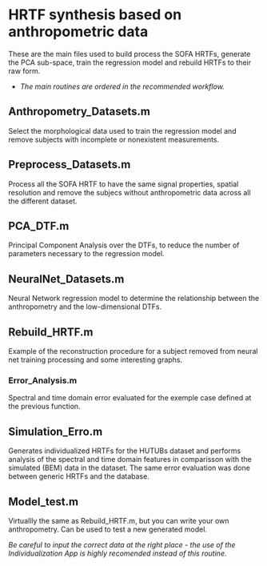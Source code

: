 # HRTF synthesis based on anthropometric data 

These are the main files used to build process the SOFA HRTFs, generate the PCA sub-space, train the regression model and rebuild HRTFs to their raw form.

* *The main routines are ordered in the recommended workflow.*


## Anthropometry_Datasets.m

Select the morphological data used to train the regression model and remove subjects with incomplete or nonexistent measurements.


## Preprocess_Datasets.m

Process all the SOFA HRTF to have the same signal properties, spatial resolution and remove the subjecs without anthropometric data across all the different dataset. 


## PCA_DTF.m

Principal Component Analysis over the DTFs, to reduce the number of parameters necessary to the regression model. 


## NeuralNet_Datasets.m

Neural Network regression model to determine the relationship between the anthropometry and the low-dimensional DTFs.


## Rebuild_HRTF.m 

Example of the reconstruction procedure for a subject removed from neural net training processing and some interesting graphs.


### Error_Analysis.m

Spectral and time domain error evaluated for the exemple case defined at the previous function. 


## Simulation_Erro.m

Generates individualized HRTFs for the HUTUBs dataset and performs analysis of the spectral and time domain features in comparisson with the simulated (BEM) data in the dataset. The same error evaluation was done between generic HRTFs and the database. 


## Model_test.m

Virtuallly the same as Rebuild_HRTF.m, but you can write your own anthropometry. Can be used to test a new generated model.

*Be careful to input the correct data at the right place - the use of the Individualization App is highly recomended instead of this routine.* 
